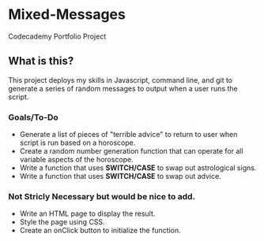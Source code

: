 # Mixed-Messages
Codecademy Portfolio Project 

## What is this?
This project deploys my skills in Javascript, command line, and git to generate a series of random messages to output when a user runs the script. 

### Goals/To-Do
+ Generate a list of pieces of "terrible advice" to return to user when script is run based on a horoscope.
+ Create a random number generation function that can operate for all variable aspects of the horoscope.
+ Write a function that uses **SWITCH/CASE** to swap out astrological signs. 
+ Write a function that uses **SWITCH/CASE** to swap out advice.

### Not Stricly Necessary but would be nice to add. 
+ Write an HTML page to display the result.
+ Style the page using CSS.
+ Create an onClick button to initialize the function. 